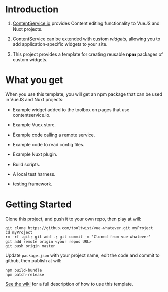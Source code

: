 # Introduction

1. [ContentService.io](http://contentservice.io) provides Content editing functionality to VueJS and Nuxt projects.

2. ContentService can be extended with custom _widgets_, allowing you to add application-specific widgets to your site.

3. This project provides a template for creating reusable **npm** packages of custom widgets.

# What you get

When you use this template, you will get an npm package that can be used in VueJS and Nuxt projects:

- Example widget added to the toolbox on pages that use contentservice.io.

- Example Vuex store.

- Example code calling a remote service.

- Example code to read config files.

- Example Nuxt plugin.

- Build scripts.

- A local test harness.

- testing framework.



# Getting Started

Clone this project, and push it to your own repo, then play at will:

    git clone https://github.com/tooltwist/vue-whatever.git myProject
    cd myProject
    rm -rf .git; git add .; git commit -m 'Cloned from vue-whatever'
    git add remote origin <your repos URL>
    git push origin master
    
Update `package.json` with your project name, edit the code and commit to github, then publish at will:

    npm build-bundle
    npm patch-release

[See the wiki](https://github.com/tooltwist/vue-whatever/wiki) for a full description of how to use this template.
